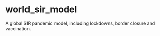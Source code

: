 # world_sir_model

A global SIR pandemic model, including lockdowns, border closure and vaccination.

